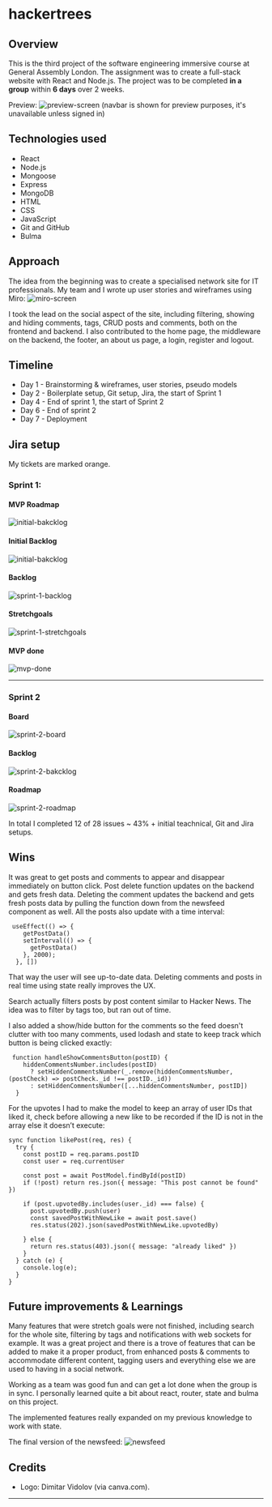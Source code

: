 # hackertrees

## Overview

This is the third project of the software engineering immersive course at General Assembly London. The assignment was to create a full-stack website with React and Node.js. The project was to be completed **in a group** within **6 days** over 2 weeks. 

Preview: ![preview-screen](./readme-assets/preview-screen.png)
(navbar is shown for preview purposes, it's unavailable unless signed in)


## Technologies used 

- React
- Node.js
- Mongoose
- Express
- MongoDB
- HTML
- CSS
- JavaScript
- Git and GitHub
- Bulma

## Approach

The idea from the beginning was to create a specialised network site for IT professionals. 
My team and I wrote up user stories and wireframes using Miro:
![miro-screen](./readme-assets/miro-screen.png)

I took the lead on the social aspect of the site, including filtering, showing and hiding comments, tags, CRUD posts and comments, both on the frontend and backend. I also contributed to the home page, the middleware on the backend, the footer, an about us page, a login, register and logout. 


## Timeline
- Day 1 - Brainstorming & wireframes, user stories, pseudo models
- Day 2 - Boilerplate setup, Git setup, Jira, the start of Sprint 1
- Day 4 - End of sprint 1, the start of Sprint 2
- Day 6 - End of sprint 2
- Day 7 - Deployment


## Jira setup 

My tickets are marked orange.

### Sprint 1:
#### MVP Roadmap
![initial-bakcklog](./readme-assets/MVP-roadmap.png)

#### Initial Backlog
![initial-bakcklog](./readme-assets/initial-backlog.png)

#### Backlog
![sprint-1-backlog](./readme-assets/Sprint-1-board.png)

#### Stretchgoals
![sprint-1-stretchgoals](./readme-assets/Stretchgoals-1.png)

#### MVP done
![mvp-done](./readme-assets/MVP-done.png)

--------


### Sprint 2
#### Board
![sprint-2-board](./readme-assets/Sprint-2-board.png)

#### Backlog
![sprint-2-bakcklog](./readme-assets/Spint-2-backlog.png)

#### Roadmap
![sprint-2-roadmap](./readme-assets/Spint-2-roadmap.png)

In total I completed 12 of 28 issues ~ 43% + initial teachnical, Git and Jira setups.


## Wins
It was great to get posts and comments to appear and disappear immediately on button click. Post delete function updates on the backend and gets fresh data. Deleting the comment updates the backend and gets fresh posts data by pulling the function down from the newsfeed component as well.
All the posts also update with a time interval:

```
 useEffect(() => {
    getPostData()
    setInterval(() => {
      getPostData()
    }, 2000);
  }, [])
```

That way the user will see up-to-date data. 
Deleting comments and posts in real time using state really improves the UX. 

Search actually filters posts by post content similar to Hacker News. The idea was to filter by tags too, but ran out of time. 

I also added a show/hide button for the comments so the feed doesn't clutter with too many comments, used lodash and state to keep track which button is being clicked exactly:
```
 function handleShowCommentsButton(postID) {
    hiddenCommentsNumber.includes(postID)
      ? setHiddenCommentsNumber(_.remove(hiddenCommentsNumber, (postCheck) => postCheck._id !== postID._id))
      : setHiddenCommentsNumber([...hiddenCommentsNumber, postID])
  }
```

For the upvotes I had to make the model to keep an array of user IDs that liked it, check before allowing a new like to be recorded if the ID is not in the array else it doesn’t execute: 

```
sync function likePost(req, res) {
  try {
    const postID = req.params.postID
    const user = req.currentUser

    const post = await PostModel.findById(postID)
    if (!post) return res.json({ message: "This post cannot be found" })

    if (post.upvotedBy.includes(user._id) === false) {
      post.upvotedBy.push(user)
      const savedPostWithNewLike = await post.save()
      res.status(202).json(savedPostWithNewLike.upvotedBy)

    } else {
      return res.status(403).json({ message: "already liked" })
    }
  } catch (e) {
    console.log(e);
  }
}
```

## Future improvements & Learnings
Many features that were stretch goals were not finished, including search for the whole site, filtering by tags and notifications with web sockets for example.
It was a great project and there is a trove of features that can be added to make it a proper product, from enhanced posts & comments to accommodate different content, tagging users and everything else we are used to having in a social network.

Working as a team was good fun and can get a lot done when the group is in sync. 
I personally learned quite a bit about react, router, state and bulma on this project. 

The implemented features really expanded on my previous knowledge to work with state.

The final version of the newsfeed:
![newsfeed](./readme-assets/final-social.png)


## Credits
- Logo: Dimitar Vidolov (via canva.com).
--------
